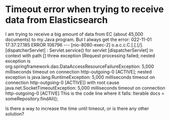 
# Timeout error when trying to receive data from Elasticsearch

I am trying to receive a big amount of data from EC (about 45,000 documents) to my Java program. But I always get the error:
022-11-01 17:37:27.185 ERROR 106796 --- [nio-8080-exec-2] o.a.c.c.C.[.[.[/].[dispatcherServlet]    : Servlet.service() for servlet [dispatcherServlet] in context with path [] threw exception [Request processing failed; nested exception is org.springframework.dao.DataAccessResourceFailureException: 5,000 milliseconds timeout on connection http-outgoing-0 [ACTIVE]; nested exception is java.lang.RuntimeException: 5,000 milliseconds timeout on connection http-outgoing-0 [ACTIVE]] with root cause
java.net.SocketTimeoutException: 5,000 milliseconds timeout on connection http-outgoing-0 [ACTIVE]
This is the code line where it falls:
Iterable<SomeClass> docs = someRepository.findAll();


Is there a way to increase the time until timeout, or is there any other solution?

        